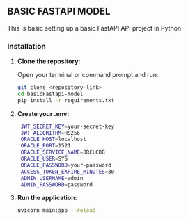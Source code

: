 ## BASIC FASTAPI MODEL

This is basic setting up a basic FastAPI API project in Python

### Installation

1. **Clone the repository:**

   Open your terminal or command prompt and run:

   ```bash
   git clone <repository-link>
   cd basicFastapi-model
   pip install -r requirements.txt
   ```

2. **Create your .env:**

   ```bash
    JWT_SECRET_KEY=your-secret-key
    JWT_ALGORITHM=HS256
    ORACLE_HOST=localhost
    ORACLE_PORT=1521
    ORACLE_SERVICE_NAME=ORCLCDB
    ORACLE_USER=SYS
    ORACLE_PASSWORD=your-password
    ACCESS_TOKEN_EXPIRE_MINUTES=30
    ADMIN_USERNAME=admin
    ADMIN_PASSWORD=password
   ```
3. **Run the application:**

   ```bash
   uvicorn main:app --reload   
   ```

